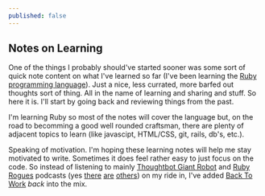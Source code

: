 ```yaml
---
published: false
---
```


## Notes on Learning

One of the things I probably should've started sooner was some sort of quick note content on what I've learned so far (I've been learning the [Ruby programming language](www.ruby-lang.org "ruby programming language site")). Just a nice, less currated, more barfed out thoughts sort of thing. All in the name of learning and sharing and stuff. So here it is. I'll start by going back and reviewing things from the past.

I'm learning Ruby so most of the notes will cover the language but, on the road to becomming a good well rounded craftsman, there are plenty of adjacent topics to learn (like javascipt, HTML/CSS, git, rails, db's, etc.).

Speaking of motivation. I'm hoping these learning notes will help me stay motivated to write. Sometimes it does feel rather easy to just focus on the code. So instead of listening to mainly [Thoughtbot Giant Robot](http://podcasts.thoughtbot.com/giantrobots) and [Ruby Rogues](http://rubyrogues.com/) podcasts (yes [there](http://5by5.tv/changelog) [are](http://www.freelancersshow.com/) [others](http://www.wideteams.com/)) on my ride in, I've added [Back To Work](5by5.tv/b2w "back to work podcast") _back_ into the mix.